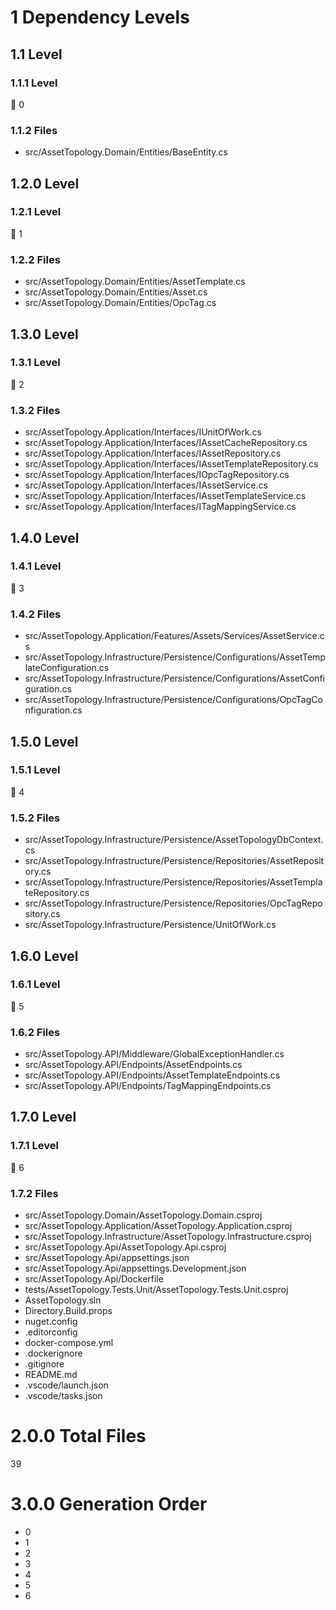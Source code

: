 # 1 Dependency Levels

## 1.1 Level

### 1.1.1 Level

🔹 0

### 1.1.2 Files

- src/AssetTopology.Domain/Entities/BaseEntity.cs

## 1.2.0 Level

### 1.2.1 Level

🔹 1

### 1.2.2 Files

- src/AssetTopology.Domain/Entities/AssetTemplate.cs
- src/AssetTopology.Domain/Entities/Asset.cs
- src/AssetTopology.Domain/Entities/OpcTag.cs

## 1.3.0 Level

### 1.3.1 Level

🔹 2

### 1.3.2 Files

- src/AssetTopology.Application/Interfaces/IUnitOfWork.cs
- src/AssetTopology.Application/Interfaces/IAssetCacheRepository.cs
- src/AssetTopology.Application/Interfaces/IAssetRepository.cs
- src/AssetTopology.Application/Interfaces/IAssetTemplateRepository.cs
- src/AssetTopology.Application/Interfaces/IOpcTagRepository.cs
- src/AssetTopology.Application/Interfaces/IAssetService.cs
- src/AssetTopology.Application/Interfaces/IAssetTemplateService.cs
- src/AssetTopology.Application/Interfaces/ITagMappingService.cs

## 1.4.0 Level

### 1.4.1 Level

🔹 3

### 1.4.2 Files

- src/AssetTopology.Application/Features/Assets/Services/AssetService.cs
- src/AssetTopology.Infrastructure/Persistence/Configurations/AssetTemplateConfiguration.cs
- src/AssetTopology.Infrastructure/Persistence/Configurations/AssetConfiguration.cs
- src/AssetTopology.Infrastructure/Persistence/Configurations/OpcTagConfiguration.cs

## 1.5.0 Level

### 1.5.1 Level

🔹 4

### 1.5.2 Files

- src/AssetTopology.Infrastructure/Persistence/AssetTopologyDbContext.cs
- src/AssetTopology.Infrastructure/Persistence/Repositories/AssetRepository.cs
- src/AssetTopology.Infrastructure/Persistence/Repositories/AssetTemplateRepository.cs
- src/AssetTopology.Infrastructure/Persistence/Repositories/OpcTagRepository.cs
- src/AssetTopology.Infrastructure/Persistence/UnitOfWork.cs

## 1.6.0 Level

### 1.6.1 Level

🔹 5

### 1.6.2 Files

- src/AssetTopology.API/Middleware/GlobalExceptionHandler.cs
- src/AssetTopology.API/Endpoints/AssetEndpoints.cs
- src/AssetTopology.API/Endpoints/AssetTemplateEndpoints.cs
- src/AssetTopology.API/Endpoints/TagMappingEndpoints.cs

## 1.7.0 Level

### 1.7.1 Level

🔹 6

### 1.7.2 Files

- src/AssetTopology.Domain/AssetTopology.Domain.csproj
- src/AssetTopology.Application/AssetTopology.Application.csproj
- src/AssetTopology.Infrastructure/AssetTopology.Infrastructure.csproj
- src/AssetTopology.Api/AssetTopology.Api.csproj
- src/AssetTopology.Api/appsettings.json
- src/AssetTopology.Api/appsettings.Development.json
- src/AssetTopology.Api/Dockerfile
- tests/AssetTopology.Tests.Unit/AssetTopology.Tests.Unit.csproj
- AssetTopology.sln
- Directory.Build.props
- nuget.config
- .editorconfig
- docker-compose.yml
- .dockerignore
- .gitignore
- README.md
- .vscode/launch.json
- .vscode/tasks.json

# 2.0.0 Total Files

39

# 3.0.0 Generation Order

- 0
- 1
- 2
- 3
- 4
- 5
- 6

